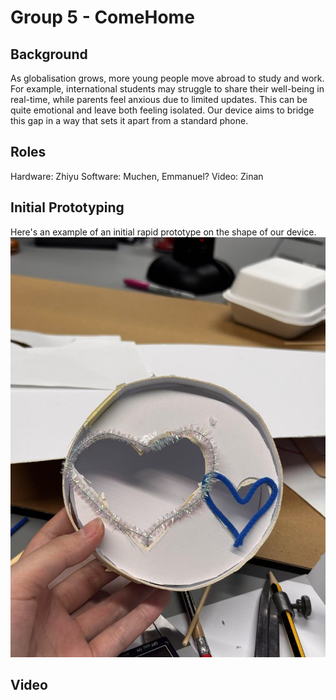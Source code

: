 # Group 5 - ComeHome

## Background 
As globalisation grows, more young people move abroad to study and work. For example, international students may struggle to share their well-being in real-time, while parents feel anxious due to limited updates. This can be quite emotional and leave both feeling isolated. Our device aims to bridge this gap in a way that sets it apart from a standard phone. 

## Roles
Hardware: Zhiyu
Software: Muchen, Emmanuel?
Video: Zinan

## Initial Prototyping 

Here's an example of an initial rapid prototype on the shape of our device. 
![First Prototype](Images/Pitch1.jpg)




## Video

